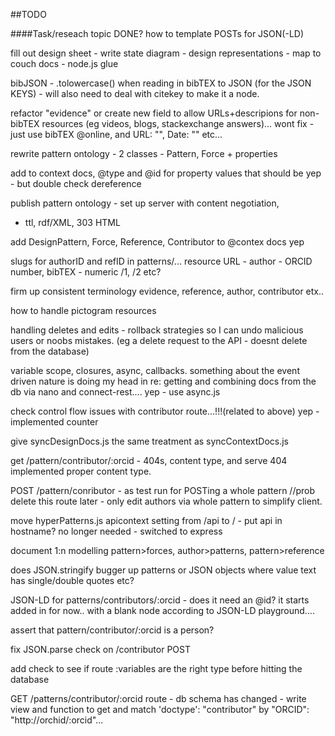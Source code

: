 ##TODO

####Task/reseach topic																DONE?
how to template POSTs for JSON(-LD)

fill out design sheet
	- write state diagram
	- design representations 
	- map to couch docs
	- node.js glue

bibJSON
	- .tolowercase() when reading in bibTEX to JSON (for the JSON KEYS)
	- will also need to deal with citekey to make it a node.

refactor "evidence" or create new field to allow URLs+descripions for 
non-bibTEX resources (eg videos, blogs, stackexchange answers)...					wont fix - just use bibTEX @online, and URL: "", Date: "" etc...

rewrite pattern ontology - 2 classes - Pattern, Force + properties 

add to context docs, @type and @id for property values that should be 				yep - but double check
dereference

publish pattern ontology - set up server with content negotiation,
- ttl, rdf/XML, 303 HTML

add DesignPattern, Force, Reference, Contributor to @contex docs					yep

slugs for authorID and refID in patterns/... 
resource URL - author - ORCID number, bibTEX - numeric /1, /2 etc?

firm up consistent terminology
evidence, reference, author, contributor etx..

how to handle pictogram resources

handling deletes and edits - rollback strategies so I can undo 
malicious users or noobs mistakes.
(eg a delete request to the API - doesnt delete from the database) 

variable scope, closures, async, callbacks.
something about the event driven nature is doing my head in re:
getting and combining docs from the db via nano and connect-rest....				yep - use async.js

check control flow issues with contributor route...!!!(related to above)			yep - implemented counter

give syncDesignDocs.js the same treatment as syncContextDocs.js

get /pattern/contributor/:orcid - 404s, content type, and serve 					404 implemented
proper content type.

POST /pattern/conributor - as test run for POSTing a whole pattern
//prob delete this route later - only edit authors via whole pattern to
simplify client.

move hyperPatterns.js apicontext setting from /api to / - put api in hostname?		no longer needed - switched to express

document 1:n modelling pattern>forces, author>patterns, pattern>reference

does JSON.stringify bugger up patterns or JSON objects where value text
has single/double quotes etc?

JSON-LD for patterns/contributors/:orcid - does it need an @id? it starts			added in for now..
with a blank node according to JSON-LD playground....

assert that pattern/contributor/:orcid is a person?

fix JSON.parse check on /contributor POST

add check to see if route :variables are the right type before hitting the database

GET /patterns/contributor/:orcid route - db schema has changed - write view and function
to get and match 'doctype': "contributor" by "ORCID": "http://orchid/:orcid"...
